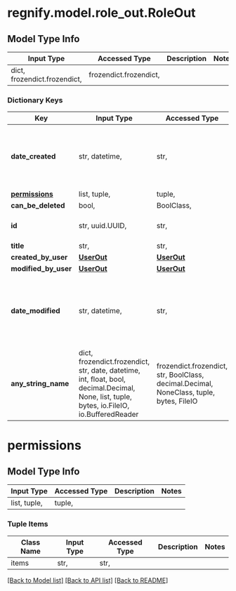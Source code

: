 # regnify.model.role_out.RoleOut

## Model Type Info
Input Type | Accessed Type | Description | Notes
------------ | ------------- | ------------- | -------------
dict, frozendict.frozendict,  | frozendict.frozendict,  |  | 

### Dictionary Keys
Key | Input Type | Accessed Type | Description | Notes
------------ | ------------- | ------------- | ------------- | -------------
**date_created** | str, datetime,  | str,  |  | value must conform to RFC-3339 date-time
**[permissions](#permissions)** | list, tuple,  | tuple,  |  | 
**can_be_deleted** | bool,  | BoolClass,  |  | 
**id** | str, uuid.UUID,  | str,  |  | value must be a uuid
**title** | str,  | str,  |  | 
**created_by_user** | [**UserOut**](UserOut.md) | [**UserOut**](UserOut.md) |  | 
**modified_by_user** | [**UserOut**](UserOut.md) | [**UserOut**](UserOut.md) |  | [optional] 
**date_modified** | str, datetime,  | str,  |  | [optional] value must conform to RFC-3339 date-time
**any_string_name** | dict, frozendict.frozendict, str, date, datetime, int, float, bool, decimal.Decimal, None, list, tuple, bytes, io.FileIO, io.BufferedReader | frozendict.frozendict, str, BoolClass, decimal.Decimal, NoneClass, tuple, bytes, FileIO | any string name can be used but the value must be the correct type | [optional]

# permissions

## Model Type Info
Input Type | Accessed Type | Description | Notes
------------ | ------------- | ------------- | -------------
list, tuple,  | tuple,  |  | 

### Tuple Items
Class Name | Input Type | Accessed Type | Description | Notes
------------- | ------------- | ------------- | ------------- | -------------
items | str,  | str,  |  | 

[[Back to Model list]](../../README.md#documentation-for-models) [[Back to API list]](../../README.md#documentation-for-api-endpoints) [[Back to README]](../../README.md)

